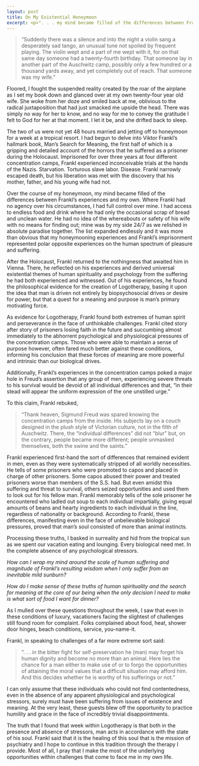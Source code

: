 ```yaml
---
layout: post
title: On My Existential Honeymoon
excerpt: <p>". . . my mind became filled of the differences between Frankl’s experiences and my own. Where Frankl had no agency over his circumstances, I had full control over mine. I had access to endless food and drink where he had only the occasional scrap of bread and unclean water."</p>
---
```


<blockquote>“Suddenly there was a silence and into the night a violin sang a desperately sad tango, an unusual tune not spoiled by frequent playing. The violin wept and a part of me wept with it, for on that same day someone had a twenty-fourth birthday. That someone lay in another part of the Auschwitz camp, possibly only a few hundred or a thousand yards away, and yet completely out of reach. That someone was my wife.”</blockquote>

Floored, I fought the suspended reality created by the roar of the airplane as I set my book down and glanced over at my own twenty-four year old wife. She woke from her doze and smiled back at me, oblivious to the radical juxtaposition that had just smacked me upside the head. There was simply no way for her to know, and no way for me to convey the gratitude I felt to God for her at that moment. I let it be, and she drifted back to sleep.

The two of us were not yet 48 hours married and jetting off to honeymoon for a week at a tropical resort. I had begun to delve into Viktor Frankl’s hallmark book, Man’s Search for Meaning, the first half of which is a gripping and detailed account of the horrors that he suffered as a prisoner during the Holocaust. Imprisoned for over three years at four different concentration camps, Frankl experienced inconceivable trials at the hands of the Nazis. Starvation. Torturous slave labor. Disease. Frankl narrowly escaped death, but his liberation was met with the discovery that his mother, father, and his young wife had not.

Over the course of my honeymoon, my mind became filled of the differences between Frankl’s experiences and my own. Where Frankl had no agency over his circumstances, I had full control over mine. I had access to endless food and drink where he had only the occasional scrap of bread and unclean water. He had no idea of the whereabouts or safety of his wife with no means for finding out; mine was by my side 24/7 as we relished in absolute paradise together. The list expanded endlessly and it was more than obvious that my honeymooning experiences and Frankl’s imprisonment represented polar opposite experiences on the human spectrum of pleasure and suffering.

After the Holocaust, Frankl returned to the nothingness that awaited him in Vienna. There, he reflected on his experiences and derived universal existential themes of human spirituality and psychology from the suffering he had both experienced and witnessed. Out of his experiences, he found the philosophical evidence for the creation of Logotherapy, basing it upon the idea that man is driven not entirely by biopsychosocial drives or desire for power, but that a quest for a meaning and purpose is man’s primary motivating force.

As evidence for Logotherapy, Frankl found both extremes of human spirit and perseverance in the face of unthinkable challenges. Frankl cited story after story of prisoners losing faith in the future and succumbing almost immediately to the abhorrent psychological and physiological pressures of the concentration camps. Those who were able to maintain a sense of purpose however, often fared much better against these conditions, informing his conclusion that these forces of meaning are more powerful and intrinsic than our biological drives.

Additionally, Frankl’s experiences in the concentration camps poked a major hole in Freud’s assertion that any group of men, experiencing severe threats to his survival would be devoid of all individual differences and that, “in their stead will appear the uniform expression of the one unstilled urge.”

To this claim, Frankl rebuked,
<blockquote>“Thank heaven, Sigmund Freud was spared knowing the concentration camps from the inside. His subjects lay on a couch designed in the plush style of Victorian culture, not in the filth of Auschwitz. There, the “individual differences” did not “blur” but, on the contrary, people became more different; people unmasked themselves, both the swine and the saints.”</blockquote>

Frankl experienced first-hand the sort of differences that remained evident in men, even as they were systematically stripped of all worldly necessities. He tells of some prisoners who were promoted to capos and placed in charge of other prisoners. Some capos abused their power and treated prisoners worse than members of the S.S. had. But even amidst this suffering and threat to survival, others seized opportunities and used them to look out for his fellow man. Frankl memorably tells of the sole prisoner he encountered who ladled out soup to each individual impartially, giving equal amounts of beans and hearty ingredients to each individual in the line, regardless of nationality or background. According to Frankl, these differences, manifesting even in the face of unbelievable biological pressures, proved that man’s soul consisted of more than animal instincts.

Processing these truths, I basked in surreality and hid from the tropical sun as we spent our vacation eating and lounging. Every biological need met. In the complete absence of any psychological stressors.

<i>How can I wrap my mind around the scale of human suffering and magnitude of Frankl’s resulting wisdom when I only suffer from an inevitable mild sunburn?</i>

<i>How do I make sense of these truths of human spirituality and the search for meaning at the core of our being when the only decision I need to make is what sort of food I want for dinner?</i>

As I mulled over these questions throughout the week, I saw that even in these conditions of luxury, vacationers facing the slightest of challenges still found room for complaint. Folks complained about food, heat, shower door hinges, beach conditions, service, you-name-it.

Frankl, in speaking to challenges of a far more extreme sort said:
<blockquote>“. . . in the bitter fight for self-preservation he (man) may forget his human dignity and become no more than an animal. Here lies the chance for a man either to make use of or to forgo the opportunities of attaining the moral values that a difficult situation may afford him. And this decides whether he is worthy of his sufferings or not.”</blockquote>

I can only assume that these individuals who could not find contentedness, even in the absence of any apparent physiological and psychological stressors, surely must have been suffering from issues of existence and meaning. At the very least, these guests blew off the opportunity to practice humility and grace in the face of incredibly trivial disappointments.

The truth that I found that week within Logotherapy is that both in the presence and absence of stressors, man acts in accordance with the state of his soul. Frankl said that it is the healing of this soul that is the mission of psychiatry and I hope to continue in this tradition through the therapy I provide. Most of all, I pray that I make the most of the underlying opportunities within challenges that come to face me in my own life.
